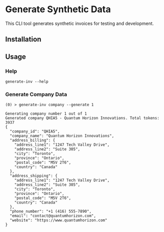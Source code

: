# Generate Synthetic Data

This CLI tool generates synthetic invoices for testing and development.

## Installation

## Usage

### Help

```
generate-inv --help
```

### Generate Company Data

```
(0) > generate-inv company --generate 1

Generating company number 1 out of 1
Generated company QHIA5 - Quantum Horizon Innovations. Total tokens: 3937
{
  "company_id": "QHIA5",
  "company_name": "Quantum Horizon Innovations",
  "address_billing": {
    "address_line1": "1247 Tech Valley Drive",
    "address_line2": "Suite 305",
    "city": "Toronto",
    "province": "Ontario",
    "postal_code": "M5V 2T6",
    "country": "Canada"
  },
  "address_shipping": {
    "address_line1": "1247 Tech Valley Drive",
    "address_line2": "Suite 305",
    "city": "Toronto",
    "province": "Ontario",
    "postal_code": "M5V 2T6",
    "country": "Canada"
  },
  "phone_number": "+1 (416) 555-7890",
  "email": "contact@quantumhorizon.com",
  "website": "https://www.quantumhorizon.com"
}

```